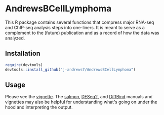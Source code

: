 # AndrewsBCellLymphoma

This R package contains several functions that compress major RNA-seq and ChIP-seq analysis steps into one-liners.
It is meant to serve as a complement to the (future) publication and as a record of how the data was analyzed.

## Installation

```r
require(devtools)
devtools::install_github("j-andrews7/AndrewsBCellLymphoma")
```

## Usage

Please see the [vignette](). 
The [salmon](https://combine-lab.github.io/salmon/getting_started/), [DESeq2](https://bioconductor.org/packages/release/bioc/html/DESeq2.html), and [DiffBind](https://bioconductor.org/packages/release/bioc/html/DiffBind.html) manuals and vignettes may also be helpful for understanding what's going on under the hood and interpreting the output.